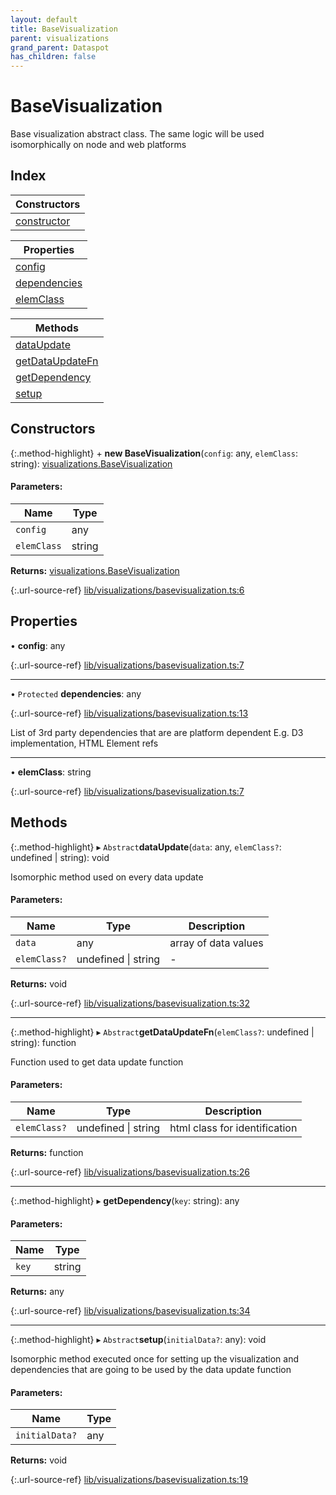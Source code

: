 ```yaml
---
layout: default
title: BaseVisualization
parent: visualizations
grand_parent: Dataspot
has_children: false
---
```


# BaseVisualization

Base visualization abstract class.
The same logic will be used isomorphically on node and web platforms

## Index

| Constructors |
|-----------|
| [constructor](#constructor) |

| Properties |
|-----------|
| [config](#config) |
| [dependencies](#dependencies) |
| [elemClass](#elemclass) |

| Methods |
|-----------|
| [dataUpdate](#dataupdate) |
| [getDataUpdateFn](#getdataupdatefn) |
| [getDependency](#getdependency) |
| [setup](#setup) |

## Constructors

{:.method-highlight}
\+ **new BaseVisualization**(`config`: any, `elemClass`: string): [visualizations.BaseVisualization](../visualizations_basevisualization)

#### Parameters:

Name | Type |
------ | ------ |
`config` | any |
`elemClass` | string |

**Returns:** [visualizations.BaseVisualization](../visualizations_basevisualization)

{:.url-source-ref}
[lib/visualizations/basevisualization.ts:6](https://github.com/ascentcore/dataspot/blob/74b97e8/lib/visualizations/basevisualization.ts#L6)

## Properties

•  **config**: any

{:.url-source-ref}
[lib/visualizations/basevisualization.ts:7](https://github.com/ascentcore/dataspot/blob/74b97e8/lib/visualizations/basevisualization.ts#L7)

___

• `Protected` **dependencies**: any

{:.url-source-ref}
[lib/visualizations/basevisualization.ts:13](https://github.com/ascentcore/dataspot/blob/74b97e8/lib/visualizations/basevisualization.ts#L13)

List of 3rd party dependencies that are are platform dependent
E.g. D3 implementation, HTML Element refs

___

•  **elemClass**: string

{:.url-source-ref}
[lib/visualizations/basevisualization.ts:7](https://github.com/ascentcore/dataspot/blob/74b97e8/lib/visualizations/basevisualization.ts#L7)

## Methods

{:.method-highlight}
▸ `Abstract`**dataUpdate**(`data`: any, `elemClass?`: undefined \| string): void

Isomorphic method used on every data update

#### Parameters:

Name | Type | Description |
------ | ------ | ------ |
`data` | any | array of data values  |
`elemClass?` | undefined \| string | - |

**Returns:** void

{:.url-source-ref}
[lib/visualizations/basevisualization.ts:32](https://github.com/ascentcore/dataspot/blob/74b97e8/lib/visualizations/basevisualization.ts#L32)

___

{:.method-highlight}
▸ `Abstract`**getDataUpdateFn**(`elemClass?`: undefined \| string): function

Function used to get data update function

#### Parameters:

Name | Type | Description |
------ | ------ | ------ |
`elemClass?` | undefined \| string | html class for identification  |

**Returns:** function

{:.url-source-ref}
[lib/visualizations/basevisualization.ts:26](https://github.com/ascentcore/dataspot/blob/74b97e8/lib/visualizations/basevisualization.ts#L26)

___

{:.method-highlight}
▸ **getDependency**(`key`: string): any

#### Parameters:

Name | Type |
------ | ------ |
`key` | string |

**Returns:** any

{:.url-source-ref}
[lib/visualizations/basevisualization.ts:34](https://github.com/ascentcore/dataspot/blob/74b97e8/lib/visualizations/basevisualization.ts#L34)

___

{:.method-highlight}
▸ `Abstract`**setup**(`initialData?`: any): void

Isomorphic method executed once for setting up the visualization and dependencies
that are going to be used by the data update function

#### Parameters:

Name | Type |
------ | ------ |
`initialData?` | any |

**Returns:** void

{:.url-source-ref}
[lib/visualizations/basevisualization.ts:19](https://github.com/ascentcore/dataspot/blob/74b97e8/lib/visualizations/basevisualization.ts#L19)
